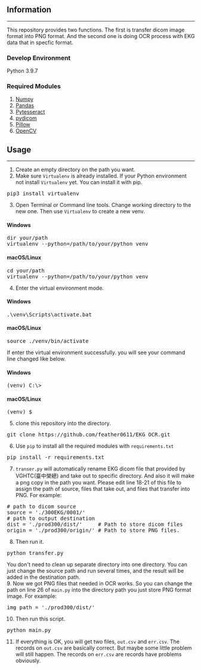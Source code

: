 ## Information
***
This repository provides two functions. The first is transfer dicom image format into PNG format. And the second one is doing OCR process with EKG data that in specfic format.
### Develop Environment
Python 3.9.7
### Required Modules
1. [Numpy](https://github.com/numpy/numpy)
2. [Pandas](https://github.com/pandas-dev/pandas)
3. [Pytesseract](https://github.com/madmaze/pytesseract)
4. [pydicom](https://github.com/pydicom/pydicom)
5. [Pillow](https://github.com/python-pillow/Pillow)
6. [OpenCV](https://github.com/opencv/opencv)

## Usage
***
1. Create an empty directory on the path you want.
2. Make sure `Virtualenv` is already installed. If your Python environment not install `Virtualenv` yet. You can install it with pip.
<pre>
pip3 install virtualenv
</pre>
3. Open Terminal or Command line tools. Change working directory to the new one. Then use `Virtualenv` to create a new venv. 
#### Windows
<pre>
dir your/path
virtualenv --python=/path/to/your/python venv
</pre>
#### macOS/Linux
<pre>
cd your/path
virtualenv --python=/path/to/your/python venv
</pre>
4. Enter the virtual environment mode.
#### Windows
<pre>
.\venv\Scripts\activate.bat
</pre>
#### macOS/Linux
<pre>
source ./venv/bin/activate
</pre>
If enter the virtual environment successfully. you will see your command line changed like below.
#### Windows
<pre>
(venv) C:\>
</pre>
#### macOS/Linux
<pre>
(venv) $
</pre>
5. clone this repository into the directory.
<pre>
git clone https://github.com/feather0611/EKG_OCR.git
</pre>
6. Use `pip` to install all the required modules with `requirements.txt`
<pre>
pip install -r requirements.txt
</pre>
7. `transer.py` will automatically rename EKG dicom file that provided by VGHTC(臺中榮總) and take out to specific directory. And also it will make a png copy in the path you want. Please edit line 18-21 of this file to assign the path of source, files that take out, and files that transfer into PNG. For example:
<pre>
# path to dicom source
source = './300EKG/0001/'
# path to output destination
dist = './prod300/dist/'     # Path to store dicom files
origin = './prod300/origin/' # Path to store PNG files.
</pre>
8. Then run it.
<pre>
python transfer.py
</pre>

You don't need to clean up separate directory into one directory. You can just change the source path and run several times, and the result will be added in the destination path.    
9. Now we got PNG files that needed in OCR works. So you can change the path on line 26 of `main.py` into the directory path you just store PNG format image. For example:
<pre>
img_path = './prod300/dist/'
</pre>
10. Then run this script.
<pre>
python main.py
</pre>
11. If everything is OK, you will get two files, `out.csv` and `err.csv`. The records on `out.csv` are basically correct. But maybe some little problem will still happen. The records on `err.csv` are records have problems obviously.

